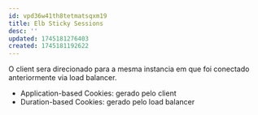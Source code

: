 ```yaml
---
id: vpd36w41th8tetmatsqxm19
title: Elb Sticky Sessions
desc: ''
updated: 1745181276403
created: 1745181192622
---
```


O client sera direcionado para a mesma instancia em que foi conectado anteriormente via load balancer.

- Application-based Cookies: gerado pelo client
- Duration-based Cookies: gerado pelo load balancer
